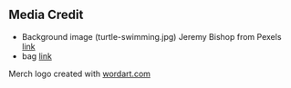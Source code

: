 
## Media Credit

* Background image (turtle-swimming.jpg) Jeremy Bishop from Pexels [link](https://www.pexels.com/photo/photo-of-sea-turtle-2765872/)
* bag [link](https://unsplash.com/photos/1Pgq9ZpIatI)


Merch logo created with [wordart.com](https://wordart.com/)